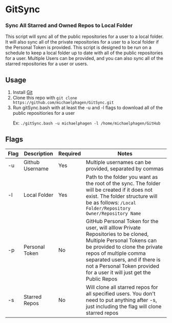 # GitSync
### Sync All Starred and Owned Repos to Local Folder
This script will sync all of the public repositories for a user to a local folder.  It will also sync all of the private repositories for a user to a local folder if the Personal Token is provided.  This script is designed to be run on a schedule to keep a local folder up to date with all of the public repositories for a user. Multiple Users can be provided, and you can also sync all of the starred repositories for a user or users.
## Usage
1. Install [Git](https://git-scm.com/downloads)
2. Clone this repo with `git clone https://github.com/michaelphagen/GitSync.git`
3. Run gitSync.bash with at least the -u and -l flags to download all of the public repositiories for a user

&nbsp;&nbsp;&nbsp;&nbsp;&nbsp;&nbsp;Ex: ```./gitSync.bash -u michaelphagen -l /home/michaelphagen/GitHub```

## Flags
| Flag | Description | Required | Notes |
| --- | --- | --- | --- |
| -u | Github Username | Yes | Multiple usernames can be provided, separated by commas |
| -l | Local Folder | Yes | Path to the folder you want as the root of the sync. The folder will be created if it does not exist. The folder structure will be as follows: ```/Local Folder/Repository Owner/Repository Name``` |
| -p | Personal Token | No | GitHub Personal Token for the user, will alllow Private Repositories to be cloned, Multiple Personal Tokens can be provided to clone the private repos of multiple comma separated users, and if there is not a Personal Token provided for a user it will just get the Public Repos|
| -s | Starred Repos | No | Will clone all starred repos for all specified users. You don't need to put anything after -s, just including the flag will clone starred repos |

